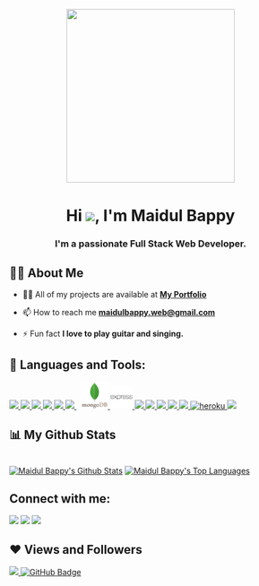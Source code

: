 <p align="center">
  <img width="300" height="310" src="https://i.ibb.co/8dK9jVc/Version-control-bro.png">
</p>

<h1 align="center">Hi <img src="https://raw.githubusercontent.com/MartinHeinz/MartinHeinz/master/wave.gif" width="30px">, I'm Maidul Bappy</h1>
<h3 align="center">I'm a passionate Full Stack Web Developer.</h3>


## 🙋‍♂️ About Me

- 👨‍💻 All of my projects are available at **[My Portfolio](https://maidulbappy-port.netlify.app)**

- 📫 How to reach me **maidulbappy.web@gmail.com**

- ⚡ Fun fact **I love to play guitar and singing.**

## 🚀 Languages and Tools:

<p align="left"> 
    <a href="https://www.w3.org/html/" target="_blank"> <img src="https://img.icons8.com/color/48/000000/html-5.png"/> </a> 
    <a href="https://www.w3schools.com/css/" target="_blank"> <img src="https://img.icons8.com/color/48/000000/css3.png"/> </a> 
    <a href="https://getbootstrap.com" target="_blank"> <img src="https://img.icons8.com/color/48/000000/bootstrap.png"/> </a>
    <a href="https://developer.mozilla.org/en-US/docs/Web/JavaScript" target="_blank"> <img src="https://img.icons8.com/color/48/000000/javascript.png"/> </a>
    <a href="https://reactjs.org/" target="_blank"> <img src="https://img.icons8.com/color/48/000000/react-native.png"/> </a>
    <a style="padding-right:8px;" href="https://nodejs.org" target="_blank"> <img src="https://img.icons8.com/color/48/000000/nodejs.png"/> </a> 
    <a href="https://www.mongodb.com/" target="_blank"> <img src="https://raw.githubusercontent.com/devicons/devicon/master/icons/mongodb/mongodb-original-wordmark.svg" alt="mongodb" width="48" height="48"/> </a>
    <a href="https://expressjs.com" target="_blank"> <img src="https://raw.githubusercontent.com/devicons/devicon/master/icons/express/express-original-wordmark.svg" alt="express" width="40" height="40"/> </a>
    <a href="https://firebase.google.com/" target="_blank"> <img src="https://img.icons8.com/color/48/000000/firebase.png"/> </a>
     <a href="https://redux.js.org" target="_blank"> <img src="https://img.icons8.com/color/48/000000/redux.png"/> </a>
    <a href="https://sass-lang.com/" target="_blank"> <img src="https://img.icons8.com/color/48/000000/sass.png"/> </a>
    <a href="https://material-ui.com/" target="_blank"> <img src="https://img.icons8.com/color/48/000000/material-ui.png"/> </a>
    <a href="https://jwt.io/" target="_blank"> <img src="https://img.icons8.com/color/48/000000/java-web-token.png"/> </a>
    <a href="https://heroku.com" target="_blank"> <img src="https://www.vectorlogo.zone/logos/heroku/heroku-icon.svg" alt="heroku" width="40" height="40"/> </a>
    <a href="https://git-scm.com/" target="_blank"> <img src="https://img.icons8.com/color/48/000000/git.png"/> </a> 
</p>

## 📊 My Github Stats
  <br/>
    <a href="https://github.com/maidul-bappy/github-readme-stats"><img alt="Maidul Bappy's Github Stats" src="https://github-readme-stats.vercel.app/api?username=maidul-bappy&show_icons=true&count_private=true&theme=react&hide_border=true&bg_color=0D1117" /></a>
  <a href="https://github.com/maidul-bappy/github-readme-stats"><img alt="Maidul Bappy's Top Languages" src="https://github-readme-stats.vercel.app/api/top-langs/?username=maidul-bappy&langs_count=8&count_private=true&layout=compact&theme=react&hide_border=true&bg_color=0D1117" /></a>
  <br/>


## Connect with me:
<p align="left">
<a href = "https://www.linkedin.com/in/maidulbappy/"><img src="https://img.icons8.com/fluent/48/000000/linkedin.png"/></a>
<a href = "https://www.facebook.com/MaidulBappy/"><img src="https://img.icons8.com/fluent/48/000000/facebook-new.png"/></a>
<a href = "https://www.instagram.com/maidul_bappy/"><img src="https://img.icons8.com/fluency/48/000000/instagram-new.png"/></a>
</p>

## ❤ Views and Followers
<a href="https://github.com/Meghna-DAS/github-profile-views-counter">
    <img src="https://komarev.com/ghpvc/?username=maidul-bappy">
</a>
<a href="https://github.com/maidul-bappy?tab=followers"><img src="https://img.shields.io/github/followers/maidul-bappy?label=Followers&style=social" alt="GitHub Badge"></a>
